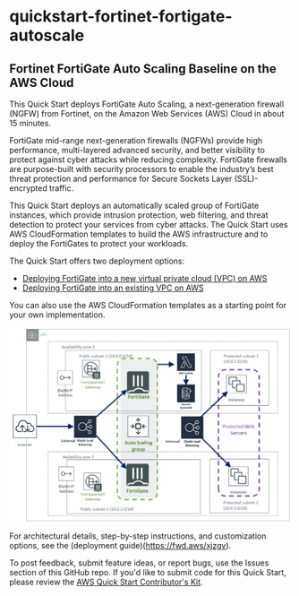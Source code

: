 # quickstart-fortinet-fortigate-autoscale

## Fortinet FortiGate Auto Scaling Baseline on the AWS Cloud

This Quick Start deploys FortiGate Auto Scaling, a next-generation firewall (NGFW) from Fortinet, on the Amazon Web Services (AWS) Cloud in about 15 minutes.

FortiGate mid-range next-generation firewalls (NGFWs) provide high performance, multi-layered advanced security, and better visibility to protect against cyber attacks while reducing complexity. FortiGate firewalls are purpose-built with security processors to enable the industry’s best threat protection and performance for Secure Sockets Layer (SSL)-encrypted traffic.

This Quick Start deploys an automatically scaled group of FortiGate instances, which provide intrusion protection, web filtering, and threat detection to protect your services from cyber attacks. The Quick Start uses AWS CloudFormation templates to build the AWS infrastructure and to deploy the FortiGates to protect your workloads.

The Quick Start offers two deployment options:

 - [Deploying FortiGate into a new virtual private cloud (VPC) on AWS](https://us-east-2.console.aws.amazon.com/cloudformation/home?region=us-east-2#/stacks/new?stackName=FortigateASG&templateURL=https:%2F%2Fs3.amazonaws.com%2Faws-quickstart%2Fquickstart-fortinet-fortigate%2Ftemplates%2Fworkload-master.template)
 - [Deploying FortiGate into an existing VPC on AWS](https://us-east-2.console.aws.amazon.com/cloudformation/home?region=us-east-2#/stacks/new?stackName=FortigateASG&templateURL=https:%2F%2Fs3.amazonaws.com%2Faws-quickstart%2Fquickstart-fortinet-fortigate%2Ftemplates%2Fworkload.template)

You can also use the AWS CloudFormation templates as a starting point for your own implementation.

![Architecture diagram](Architecture.png)

For architectural details, step-by-step instructions, and customization options, see the (deployment guide)(https://fwd.aws/xjzgv). 

To post feedback, submit feature ideas, or report bugs, use the Issues section of this GitHub repo. If you'd like to submit code for this Quick Start, please review the [AWS Quick Start Contributor's Kit](https://aws-quickstart.github.io/).
